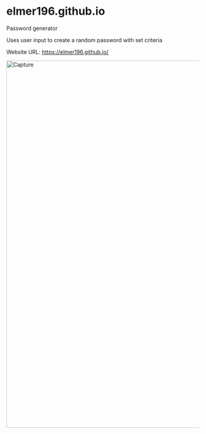 # elmer196.github.io

Password generator

Uses user input to create a random password with set criteria

Website URL: https://elmer196.github.io/

<img width="960" alt="Capture" src="https://user-images.githubusercontent.com/70598209/97815024-ee8b4c80-1c50-11eb-9121-7c7b30a9ce68.PNG">
